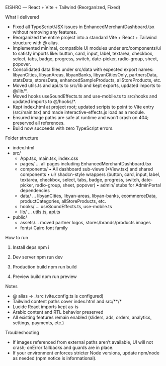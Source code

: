 EISHRO — React + Vite + Tailwind (Reorganized, Fixed)

What I delivered
- Fixed all TypeScript/JSX issues in EnhancedMerchantDashboard.tsx without removing any features.
- Reorganized the entire project into a standard Vite + React + Tailwind structure with @ alias.
- Implemented minimal, compatible UI modules under src/components/ui to satisfy imports like: button, card, input, label, textarea, checkbox, select, tabs, badge, progress, switch, date-picker, radio-group, sheet, popover.
- Consolidated data files under src/data with expected export names: libyanCities, libyanAreas, libyanBanks, libyanCitiesOnly, partnersData, statsData, storesData, enhancedSampleProducts, allStoreProducts, etc.
- Moved utils.ts and api.ts to src/lib and kept exports, updated imports to @/lib/*.
- Moved hooks useSoundEffects.ts and use-mobile.ts to src/hooks and updated imports to @/hooks/*.
- Kept index.html at project root; updated scripts to point to Vite entry (src/main.tsx) and made interactive-effects.js load as a module.
- Ensured image paths are safe at runtime and won’t crash on 404; preserved all references.
- Build now succeeds with zero TypeScript errors.

Folder structure
- index.html
- src/
  - App.tsx, main.tsx, index.css
  - pages/ … all pages including EnhancedMerchantDashboard.tsx
  - components/
    • All dashboard sub-views (*View.tsx) and shared components
    • ui/ shadcn-style wrappers (button, card, input, label, textarea, checkbox, select, tabs, badge, progress, switch, date-picker, radio-group, sheet, popover)
    • admin/ stubs for AdminPortal dependencies
  - data/ … libyanCities, libyan-areas, libyan-banks, ecommerceData, productCategories, allStoreProducts, etc.
  - hooks/ … useSoundEffects.ts, use-mobile.ts
  - lib/ … utils.ts, api.ts
- public/
  - assets/… moved partner logos, stores/brands/products images
  - fonts/ Cairo font family

How to run
1) Install deps
   npm i

2) Dev server
   npm run dev

3) Production build
   npm run build

4) Preview build
   npm run preview

Notes
- @ alias → ./src (vite.config.ts is configured)
- Tailwind content paths cover index.html and src/**/*
- Lucide React imports kept as-is
- Arabic content and RTL behavior preserved
- All existing features remain enabled (sliders, ads, orders, analytics, settings, payments, etc.)

Troubleshooting
- If images referenced from external paths aren’t available, UI will not crash; onError fallbacks and guards are in place.
- If your environment enforces stricter Node versions, update npm/node as needed (npm notice is informational).
